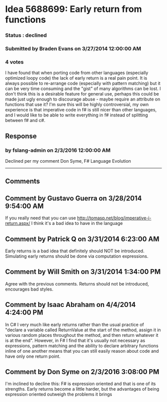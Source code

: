 # Idea 5688699: Early return from functions #

### Status : declined

### Submitted by Braden Evans on 3/27/2014 12:00:00 AM

### 4 votes

I have found that when porting code from other languages (especially optimized loopy code) the lack of early return is a real pain point. It is always possible to re-arrange code (especially with pattern matching) but it can be very time consuming and the "gist" of many algorithms can be lost.
I don't think this is a desirable feature for general use, perhaps this could be made just ugly enough to discourage abuse - maybe require an attribute on functions that use it?
I'm sure this will be highly controversial, my own experience is that imperative code in f# is still nicer than other languages, and I would like to be able to write everything in f# instead of splitting between f# and c#.



## Response 
### by fslang-admin on 2/3/2016 12:00:00 AM

Declined per my comment
Don Syme, F# Language Evolution

------------------------
## Comments


## Comment by Gustavo Guerra on 3/28/2014 9:54:00 AM
If you really need that you can use http://tomasp.net/blog/imperative-i-return.aspx/
I think it's a bad idea to have in the language


## Comment by Patrick Q on 3/31/2014 6:23:00 AM
Early returns is a bad idea that definitely should NOT be introduced. Simulating early returns should be done via computation expressions.


## Comment by Will Smith on 3/31/2014 1:34:00 PM
Agree with the previous comments. Returns should not be introduced, encourages bad styles.


## Comment by Isaac Abraham on 4/4/2014 4:24:00 PM
In C# I very much like early returns rather than the usual practice of "declare a variable called ReturnValue at the start of the method, assign it in various random places throughout the method, and then return whatever it is at the end". However, in F# I find that it's usually not necessary as expressions, pattern matching and the ability to declare arbitrary functions inline of one another means that you can still easily reason about code and have only one return point.


## Comment by Don Syme on 2/3/2016 3:08:00 PM
I'm inclined to decline this: F# is expression oriented and that is one of its strengths. Early returns become a little harder, but the advantages of being expression oriented outweigh the problems it brings

